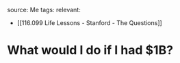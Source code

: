 source: Me
tags:
relevant:
- [[116.099 Life Lessons - Stanford - The Questions]]

# What would I do if I had $1B?




